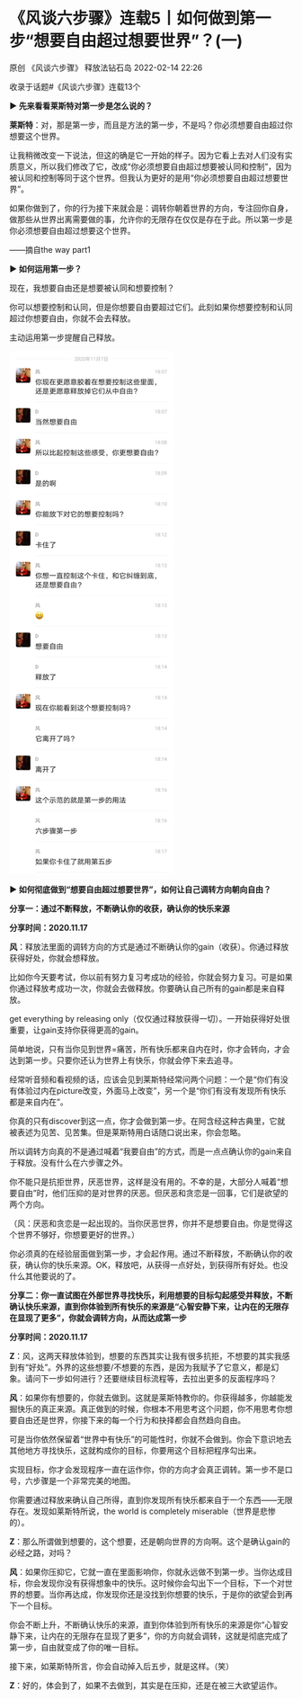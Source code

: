 # 《风谈六步骤》连载5丨如何做到第一步“想要自由超过想要世界”？(一)

原创 《风谈六步骤》 释放法钻石岛 2022-02-14 22:26

收录于话题#《风谈六步骤》连载13个


**► 先来看看莱斯特对第一步是怎么说的？**


**莱斯特**：对，那是第一步，而且是方法的第一步，不是吗？你必须想要自由超过你想要这个世界。

让我稍微改变一下说法，但这的确是它一开始的样子。因为它看上去对人们没有实质意义，所以我们修改了它，改成“你必须想要自由超过想要被认同和控制”，因为被认同和控制等同于这个世界。但我认为更好的是用“你必须想要自由超过想要世界”。

如果你做到了，你的行为接下来就会是：调转你朝着世界的方向，专注回你自身，做那些从世界出离需要做的事，允许你的无限存在仅仅是存在于此。所以第一步是你必须想要自由超过想要这个世界。

——摘自the way part1


**► 如何运用第一步？**

现在，我想要自由还是想要被认同和想要控制？

你可以想要控制和认同，但是你想要自由要超过它们。此刻如果你想要控制和认同超过你想要自由，你就不会去释放。

主动运用第一步提醒自己释放。
  
!["Chat history"](pictures/2022-04-28-17-10-14.png)
 



**► 如何彻底做到“想要自由超过想要世界”，如何让自己调转方向朝向自由？**

**分享一：通过不断释放，不断确认你的收获，确认你的快乐来源**

**分享时间：2020.11.17**

**风**：释放法里面的调转方向的方式是通过不断确认你的gain（收获）。你通过释放获得好处，你就会想释放。

比如你今天要考试，你以前有努力复习考成功的经验，你就会努力复习。可是如果你通过释放考成功一次，你就会去做释放。你要确认自己所有的gain都是来自释放。

get everything by releasing only（仅仅通过释放获得一切）。一开始获得好处很重要，让gain支持你获得更高的gain。

简单地说，只有当你见到世界=痛苦，所有快乐都来自内在时，你才会转向，才会达到第一步。只要你还认为世界上有快乐，你就会停下来去追寻。

经常听音频和看视频的话，应该会见到莱斯特经常问两个问题：一个是“你们有没有体验过内在picture改变，外面马上改变”，另一个是“你们有没有发现所有快乐都是来自内在”。

你真的只有discover到这一点，你才会做到第一步。在阿含经这种古典里，它就被表述为见苦、见苦集。但是莱斯特用白话随口说出来，你会忽略。

所以调转方向真的不是通过喊着“我要自由”的方式，而是一点点确认你的gain来自于释放。没有什么在六步骤之外。

你不能只是抗拒世界，厌恶世界，这样是没有用的。不幸的是，大部分人喊着“想要自由”时，他们压抑的是对世界的厌恶。但厌恶和贪恋是一回事，它们是欲望的两个方向。

（风：厌恶和贪恋是一起出现的。当你厌恶世界，你并不是想要自由。你是觉得这个世界不够好，你想要更好的世界。）

你必须真的在经验层面做到第一步，才会起作用。通过不断释放，不断确认你的收获，确认你的快乐来源。OK，释放吧，从获得一点好处，到获得所有好处。也没什么其他要说的了。

**分享二：你一直试图在外部世界寻找快乐，利用想要的目标勾起感受并释放，不断确认快乐来源，直到你体验到所有快乐的来源是“心智安静下来，让内在的无限存在显现了更多”，你就会调转方向，从而达成第一步**

**分享时间：2020.11.17**

**Z**：风，这两天释放体验到，想要的东西其实让我有很多抗拒，不想要的其实我感到有“好处”。外界的这些想要/不想要的东西，是因为我赋予了它意义，都是幻象。请问下一步如何进行？还要继续目标流程等，去拉出更多的反面程序吗？

**风**：如果你有想要的，你就去做到。这就是莱斯特教你的。你获得越多，你越能发掘快乐的真正来源。真正做到的时候，你根本不用思考这个问题，你不用思考你想要自由还是世界，你接下来的每一个行为和抉择都会自然趋向自由。

可是当你依然保留着“世界中有快乐”的可能性时，你就不会做到。你会下意识地去其他地方寻找快乐，这就构成你的目标，你要用这个目标把程序勾出来。

实现目标，你才会发现程序一直在运作你，你的方向才会真正调转。第一步不是口号，六步骤是一个非常完美的地图。

你需要通过释放来确认自己所得，直到你发现所有快乐都来自于一个东西——无限存在。发现如莱斯特所说，the world is completely miserable（世界是悲惨的）。

**Z**：那么所谓做到想要的，这个想要，还是朝向世界的方向啊。这个是确认gain的必经之路，对吗？

**风**：如果你压抑它，它就一直在里面影响你，你就永远做不到第一步。当你达成目标，你会发现你没有获得想象中的快乐。这时候你会勾出下一个目标，下一个对世界的想要。当你再达成，你发现你还是没找到你想要的快乐，于是你的欲望会到再下一个目标。

你会不断上升，不断确认快乐的来源，直到你体验到所有快乐的来源是你“心智安静下来，让内在的无限存在显现了更多”，你的方向就会调转，这就是彻底完成了第一步，自由就变成了你的唯一目标。

接下来，如莱斯特所言，你会自动掉入后五步，就是这样。（笑）

**Z**：好的，体会到了，如果不去做到，其实是在压抑，还是在被三大欲望运作。
